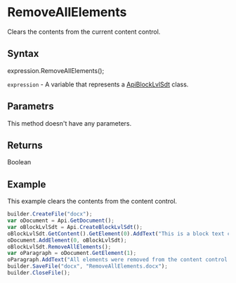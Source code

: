 # RemoveAllElements

Clears the contents from the current content control.

## Syntax

expression.RemoveAllElements();

`expression` - A variable that represents a [ApiBlockLvlSdt](../ApiBlockLvlSdt.md) class.

## Parametrs

This method doesn't have any parameters.

## Returns

Boolean

## Example

This example clears the contents from the content control.

```javascript
builder.CreateFile("docx");
var oDocument = Api.GetDocument();
var oBlockLvlSdt = Api.CreateBlockLvlSdt();
oBlockLvlSdt.GetContent().GetElement(0).AddText("This is a block text content control.");
oDocument.AddElement(0, oBlockLvlSdt);
oBlockLvlSdt.RemoveAllElements();
var oParagraph = oDocument.GetElement(1);
oParagraph.AddText("All elements were removed from the content control.");
builder.SaveFile("docx", "RemoveAllElements.docx");
builder.CloseFile();
```